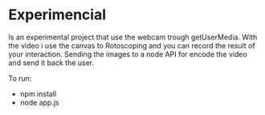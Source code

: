 # Experimencial

Is an experimental project that use the webcam trough getUserMedia. With the video i use the canvas to Rotoscoping and you can record the result of your interaction. Sending the images to a node API for encode the video and send it back the user.  

To run: 
  - npm install
  - node app.js
